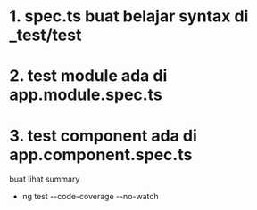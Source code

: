 # 1. spec.ts buat belajar syntax di _test/test
# 2. test module ada di app.module.spec.ts
# 3. test component ada di app.component.spec.ts

buat lihat summary
- ng test --code-coverage --no-watch